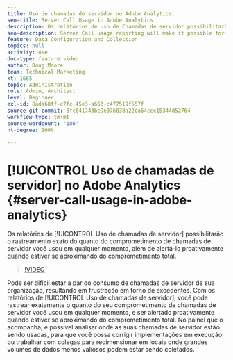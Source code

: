 ```yaml
---
title: Uso de chamadas de servidor no Adobe Analytics
seo-title: Server Call Usage in Adobe Analytics
description: Os relatórios de uso de Chamadas de servidor possibilitarão o rastreamento exato do quanto do comprometimento de chamadas de servidor você usou em qualquer momento, além de alertá-lo proativamente quando estiver se aproximando do comprometimento total.
seo-description: Server Call usage reporting will make it possible for you to track exactly how much of your server call commitment you’ve used at any point in time, and will also proactively alert you when you are approaching your total commitment.
feature: Data Configuration and Collection
topics: null
activity: use
doc-type: feature video
author: Doug Moore
team: Technical Marketing
kt: 1665
topic: Administration
role: Admin, Architect
level: Beginner
exl-id: 8ada68ff-c7fc-45e3-a663-c477519f557f
source-git-commit: 8fc641743bc9e07b838a22ca64ccc15344d52764
workflow-type: tm+mt
source-wordcount: '186'
ht-degree: 100%

---
```


# [!UICONTROL Uso de chamadas de servidor] no Adobe Analytics {#server-call-usage-in-adobe-analytics}

Os relatórios de [!UICONTROL Uso de chamadas de servidor] possibilitarão o rastreamento exato do quanto do comprometimento de chamadas de servidor você usou em qualquer momento, além de alertá-lo proativamente quando estiver se aproximando do comprometimento total.

>[!VIDEO](https://video.tv.adobe.com/v/23137/?quality=12&learn=on)

Pode ser difícil estar a par do consumo de chamadas de servidor de sua organização, resultando em frustração em torno de excedentes. Com os relatórios de [!UICONTROL Uso de chamadas de servidor], você pode rastrear exatamente o quanto do seu comprometimento de chamadas de servidor você usou em qualquer momento, e ser alertado proativamente quando estiver se aproximando do comprometimento total. No painel que o acompanha, é possível analisar onde as suas chamadas de servidor estão sendo usadas, para que você possa corrigir implementações em execução ou trabalhar com colegas para redimensionar em locais onde grandes volumes de dados menos valiosos podem estar sendo coletados.
